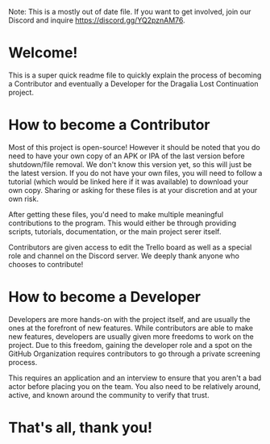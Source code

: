 Note: This is a mostly out of date file. If you want to get involved, join our Discord and inquire https://discord.gg/YQ2pznAM76.

# Welcome!
This is a super quick readme file to quickly explain the process of becoming a Contributor and eventually a Developer for the Dragalia Lost Continuation project.

# How to become a Contributor
Most of this project is open-source! However it should be noted that you do need to have your own copy of an APK or IPA of the last version before shutdown/file removal. We don't know this version yet, so this will just be the latest version. If you do not have your own files, you will need to follow a tutorial (which would be linked here if it was available) to download your own copy. Sharing or asking for these files is at your discretion and at your own risk.

After getting these files, you'd need to make multiple meaningful contributions to the program. This would either be through providing scripts, tutorials, documentation, or the main project serer itself. 

Contributors are given access to edit the Trello board as well as a special role and channel on the Discord server. We deeply thank anyone who chooses to contribute!

# How to become a Developer
Developers are more hands-on with the project itself, and are usually the ones at the forefront of new features. While contributors are able to make new features, developers are usually given more freedoms to work on the project. Due to this freedom, gaining the developer role and a spot on the GitHub Organization requires contributors to go through a private screening process.

This requires an application and an interview to ensure that you aren't a bad actor before placing you on the team. You also need to be relatively around, active, and known around the community to verify that trust.

# That's all, thank you!
